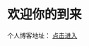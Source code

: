 # 欢迎你的到来

个人博客地址： [点击进入](https://vipsunwei.pages.dev)

<!-- 个人博客地址： [点击进入](https://vipsunwei.com) -->

